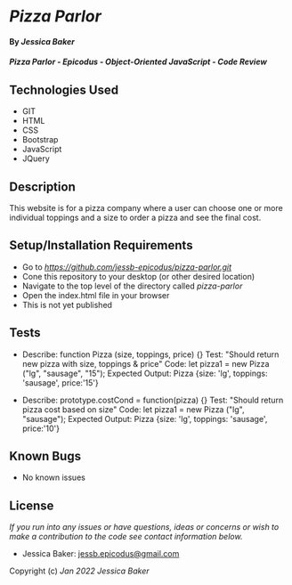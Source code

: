 # _Pizza Parlor_

#### By _**Jessica Baker**_ 

#### _Pizza Parlor - Epicodus - Object-Oriented JavaScript - Code Review_

## Technologies Used

* GIT
* HTML
* CSS
* Bootstrap
* JavaScript
* JQuery

## Description

This website is for a pizza company where a user can choose one or more individual toppings and a size to order a pizza and see the final cost.

## Setup/Installation Requirements

* Go to _https://github.com/jessb-epicodus/pizza-parlor.git_
* Cone this repository to your desktop (or other desired location)
* Navigate to the top level of the directory called _pizza-parlor_
* Open the index.html file in your browser
* This is not yet published

## Tests
* Describe: function Pizza (size, toppings, price) {}
Test: "Should return new pizza with size, toppings & price"
Code: let pizza1 = new Pizza ("lg", "sausage", "15");
Expected Output: Pizza {size: 'lg', toppings: 'sausage', price:'15'}

* Describe: prototype.costCond = function(pizza) {}
Test: "Should return pizza cost based on size"
Code: let pizza1 = new Pizza ("lg", "sausage");
Expected Output: Pizza {size: 'lg', toppings: 'sausage', price:'10'}

## Known Bugs

* No known issues

## License

_If you run into any issues or have questions, ideas or concerns or wish to make a contribution to the code see contact information below._
* Jessica Baker: jessb.epicodus@gmail.com

Copyright (c) _Jan 2022_ _Jessica Baker_